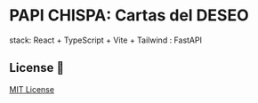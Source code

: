 # PAPI CHISPA: Cartas del DESEO

stack: React + TypeScript + Vite + Tailwind : FastAPI



## License 📄

[MIT License](https://github.com/moinulmoin/vite-react-tailwind-starter/blob/master/LICENSE)
